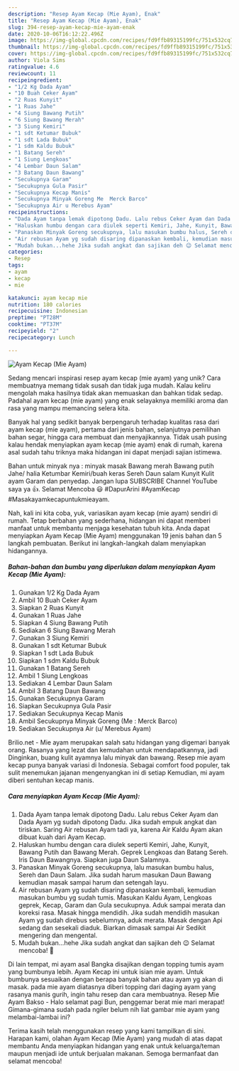 ```yaml
---
description: "Resep Ayam Kecap (Mie Ayam), Enak"
title: "Resep Ayam Kecap (Mie Ayam), Enak"
slug: 394-resep-ayam-kecap-mie-ayam-enak
date: 2020-10-06T16:12:22.496Z
image: https://img-global.cpcdn.com/recipes/fd9ffb89315199fc/751x532cq70/ayam-kecap-mie-ayam-foto-resep-utama.jpg
thumbnail: https://img-global.cpcdn.com/recipes/fd9ffb89315199fc/751x532cq70/ayam-kecap-mie-ayam-foto-resep-utama.jpg
cover: https://img-global.cpcdn.com/recipes/fd9ffb89315199fc/751x532cq70/ayam-kecap-mie-ayam-foto-resep-utama.jpg
author: Viola Sims
ratingvalue: 4.6
reviewcount: 11
recipeingredient:
- "1/2 Kg Dada Ayam"
- "10 Buah Ceker Ayam"
- "2 Ruas Kunyit"
- "1 Ruas Jahe"
- "4 Siung Bawang Putih"
- "6 Siung Bawang Merah"
- "3 Siung Kemiri"
- "1 sdt Ketumar Bubuk"
- "1 sdt Lada Bubuk"
- "1 sdm Kaldu Bubuk"
- "1 Batang Sereh"
- "1 Siung Lengkoas"
- "4 Lembar Daun Salam"
- "3 Batang Daun Bawang"
- "Secukupnya Garam"
- "Secukupnya Gula Pasir"
- "Secukupnya Kecap Manis"
- "Secukupnya Minyak Goreng Me  Merck Barco"
- "Secukupnya Air u Merebus Ayam"
recipeinstructions:
- "Dada Ayam tanpa lemak dipotong Dadu. Lalu rebus Ceker Ayam dan Dada Ayam yg sudah dipotong Dadu. Jika sudah empuk angkat dan tiriskan. Saring Air rebusan Ayam tadi ya, karena Air Kaldu Ayam akan dibuat kuah dari Ayam Kecap."
- "Haluskan humbu dengan cara diulek seperti Kemiri, Jahe, Kunyit, Bawang Putih dan Bawang Merah. Geprek Lengkoas dan Batang Sereh. Iris Daun Bawangnya. Siapkan juga Daun Salamnya."
- "Panaskan Minyak Goreng secukupnya, lalu masukan bumbu halus, Sereh dan Daun Salam. Jika sudah harum masukan Daun Bawang kemudian masak sampai harum dan setengah layu."
- "Air rebusan Ayam yg sudah disaring dipanaskan kembali, kemudian masukan bumbu yg sudah tumis. Masukan Kaldu Ayam, Lengkoas geprek, Kecap, Garam dan Gula secukupnya. Aduk sampai merata dan koreksi rasa. Masak hingga mendidih. Jika sudah mendidih masukan Ayam yg sudah direbus sebelumnya, aduk merata. Masak dengan Api sedang dan sesekali diaduk. Biarkan dimasak sampai Air Sedikit mengering dan mengental."
- "Mudah bukan...hehe Jika sudah angkat dan sajikan deh 😉 Selamat mencoba! 🥰"
categories:
- Resep
tags:
- ayam
- kecap
- mie

katakunci: ayam kecap mie 
nutrition: 180 calories
recipecuisine: Indonesian
preptime: "PT28M"
cooktime: "PT37M"
recipeyield: "2"
recipecategory: Lunch

---
```



![Ayam Kecap (Mie Ayam)](https://img-global.cpcdn.com/recipes/fd9ffb89315199fc/751x532cq70/ayam-kecap-mie-ayam-foto-resep-utama.jpg)

Sedang mencari inspirasi resep ayam kecap (mie ayam) yang unik? Cara membuatnya memang tidak susah dan tidak juga mudah. Kalau keliru mengolah maka hasilnya tidak akan memuaskan dan bahkan tidak sedap. Padahal ayam kecap (mie ayam) yang enak selayaknya memiliki aroma dan rasa yang mampu memancing selera kita.

Banyak hal yang sedikit banyak berpengaruh terhadap kualitas rasa dari ayam kecap (mie ayam), pertama dari jenis bahan, selanjutnya pemilihan bahan segar, hingga cara membuat dan menyajikannya. Tidak usah pusing kalau hendak menyiapkan ayam kecap (mie ayam) enak di rumah, karena asal sudah tahu triknya maka hidangan ini dapat menjadi sajian istimewa.

Bahan untuk minyak nya : minyak masak Bawang merah Bawang putih Jahe/ halia Ketumbar Kemiri/buah keras Sereh Daun salam Kunyit Kulit ayam Garam dan penyedap. Jangan lupa SUBSCRIBE Channel YouTube saya ya 👍. Selamat Mencoba 😃 #DapurArini #AyamKecap #Masakayamkecapuntukmieayam.


Nah, kali ini kita coba, yuk, variasikan ayam kecap (mie ayam) sendiri di rumah. Tetap berbahan yang sederhana, hidangan ini dapat memberi manfaat untuk membantu menjaga kesehatan tubuh kita. Anda dapat menyiapkan Ayam Kecap (Mie Ayam) menggunakan 19 jenis bahan dan 5 langkah pembuatan. Berikut ini langkah-langkah dalam menyiapkan hidangannya.

<!--inarticleads1-->

##### Bahan-bahan dan bumbu yang diperlukan dalam menyiapkan Ayam Kecap (Mie Ayam):

1. Gunakan 1/2 Kg Dada Ayam
1. Ambil 10 Buah Ceker Ayam
1. Siapkan 2 Ruas Kunyit
1. Gunakan 1 Ruas Jahe
1. Siapkan 4 Siung Bawang Putih
1. Sediakan 6 Siung Bawang Merah
1. Gunakan 3 Siung Kemiri
1. Gunakan 1 sdt Ketumar Bubuk
1. Siapkan 1 sdt Lada Bubuk
1. Siapkan 1 sdm Kaldu Bubuk
1. Gunakan 1 Batang Sereh
1. Ambil 1 Siung Lengkoas
1. Sediakan 4 Lembar Daun Salam
1. Ambil 3 Batang Daun Bawang
1. Gunakan Secukupnya Garam
1. Siapkan Secukupnya Gula Pasir
1. Sediakan Secukupnya Kecap Manis
1. Ambil Secukupnya Minyak Goreng (Me : Merck Barco)
1. Sediakan Secukupnya Air (u/ Merebus Ayam)


Brilio.net - Mie ayam merupakan salah satu hidangan yang digemari banyak orang. Rasanya yang lezat dan kemudahan untuk mendapatkannya, jadi Dinginkan, buang kulit ayamnya lalu minyak dan bawang. Resep mie ayam kecap punya banyak variasi di Indonesia. Sebagai comfort food populer, tak sulit menemukan jajanan mengenyangkan ini di setiap Kemudian, mi ayam diberi sentuhan kecap manis. 

<!--inarticleads2-->

##### Cara menyiapkan Ayam Kecap (Mie Ayam):

1. Dada Ayam tanpa lemak dipotong Dadu. Lalu rebus Ceker Ayam dan Dada Ayam yg sudah dipotong Dadu. Jika sudah empuk angkat dan tiriskan. Saring Air rebusan Ayam tadi ya, karena Air Kaldu Ayam akan dibuat kuah dari Ayam Kecap.
1. Haluskan humbu dengan cara diulek seperti Kemiri, Jahe, Kunyit, Bawang Putih dan Bawang Merah. Geprek Lengkoas dan Batang Sereh. Iris Daun Bawangnya. Siapkan juga Daun Salamnya.
1. Panaskan Minyak Goreng secukupnya, lalu masukan bumbu halus, Sereh dan Daun Salam. Jika sudah harum masukan Daun Bawang kemudian masak sampai harum dan setengah layu.
1. Air rebusan Ayam yg sudah disaring dipanaskan kembali, kemudian masukan bumbu yg sudah tumis. Masukan Kaldu Ayam, Lengkoas geprek, Kecap, Garam dan Gula secukupnya. Aduk sampai merata dan koreksi rasa. Masak hingga mendidih. Jika sudah mendidih masukan Ayam yg sudah direbus sebelumnya, aduk merata. Masak dengan Api sedang dan sesekali diaduk. Biarkan dimasak sampai Air Sedikit mengering dan mengental.
1. Mudah bukan...hehe Jika sudah angkat dan sajikan deh 😉 Selamat mencoba! 🥰


Di lain tempat, mi ayam asal Bangka disajikan dengan topping tumis ayam yang bumbunya lebih. Ayam Kecap ini untuk isian mie ayam. Untuk bumbunya sesuaikan dengan berapa banyak bahan atau ayam yg akan di masak. pada mie ayam diatasnya diberi topping dari daging ayam yang rasanya manis gurih, ingin tahu resep dan cara membuatnya. Resep Mie Ayam Bakso - Halo selamat pagi Bun, penggemar berat mie mari merapat! Gimana-gimana sudah pada ngiler belum nih liat gambar mie ayam yang melambai-lambai ini? 

Terima kasih telah menggunakan resep yang kami tampilkan di sini. Harapan kami, olahan Ayam Kecap (Mie Ayam) yang mudah di atas dapat membantu Anda menyiapkan hidangan yang enak untuk keluarga/teman maupun menjadi ide untuk berjualan makanan. Semoga bermanfaat dan selamat mencoba!
